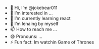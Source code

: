 - 👋 Hi, I’m @jokebear011
- 👀 I’m interested in ...
- 🌱 I’m currently learning react
- 💞️ I’m lenaing by myself
- 📫 How to reach me ...
- 😄 Pronouns: ...
- ⚡ Fun fact: Im watchin Game of Thrones  

<!---
jokebear011/jokebear011 is a ✨ special ✨ repository because its `README.md` (this file) appears on your GitHub profile.
You can click the Preview link to take a look at your changes.
--->
